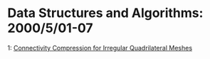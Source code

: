 # Data Structures and Algorithms: 2000/5/01-07  
1: [Connectivity Compression for Irregular Quadrilateral Meshes](https://doi.org/10.48550/arXiv.cs/0005005)  